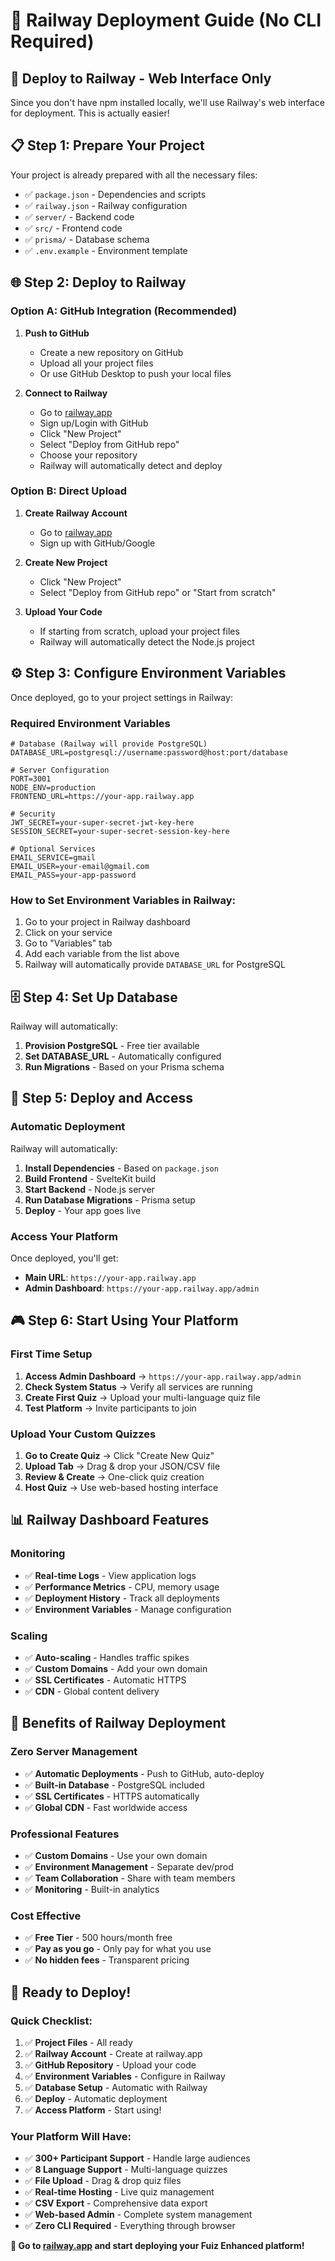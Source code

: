 # 🚀 Railway Deployment Guide (No CLI Required)

## 🎯 **Deploy to Railway - Web Interface Only**

Since you don't have npm installed locally, we'll use Railway's web interface for deployment. This is actually easier!

## 📋 **Step 1: Prepare Your Project**

Your project is already prepared with all the necessary files:
- ✅ `package.json` - Dependencies and scripts
- ✅ `railway.json` - Railway configuration
- ✅ `server/` - Backend code
- ✅ `src/` - Frontend code
- ✅ `prisma/` - Database schema
- ✅ `.env.example` - Environment template

## 🌐 **Step 2: Deploy to Railway**

### **Option A: GitHub Integration (Recommended)**

1. **Push to GitHub**
   - Create a new repository on GitHub
   - Upload all your project files
   - Or use GitHub Desktop to push your local files

2. **Connect to Railway**
   - Go to [railway.app](https://railway.app)
   - Sign up/Login with GitHub
   - Click "New Project"
   - Select "Deploy from GitHub repo"
   - Choose your repository
   - Railway will automatically detect and deploy

### **Option B: Direct Upload**

1. **Create Railway Account**
   - Go to [railway.app](https://railway.app)
   - Sign up with GitHub/Google

2. **Create New Project**
   - Click "New Project"
   - Select "Deploy from GitHub repo" or "Start from scratch"

3. **Upload Your Code**
   - If starting from scratch, upload your project files
   - Railway will automatically detect the Node.js project

## ⚙️ **Step 3: Configure Environment Variables**

Once deployed, go to your project settings in Railway:

### **Required Environment Variables**
```env
# Database (Railway will provide PostgreSQL)
DATABASE_URL=postgresql://username:password@host:port/database

# Server Configuration
PORT=3001
NODE_ENV=production
FRONTEND_URL=https://your-app.railway.app

# Security
JWT_SECRET=your-super-secret-jwt-key-here
SESSION_SECRET=your-super-secret-session-key-here

# Optional Services
EMAIL_SERVICE=gmail
EMAIL_USER=your-email@gmail.com
EMAIL_PASS=your-app-password
```

### **How to Set Environment Variables in Railway:**
1. Go to your project in Railway dashboard
2. Click on your service
3. Go to "Variables" tab
4. Add each variable from the list above
5. Railway will automatically provide `DATABASE_URL` for PostgreSQL

## 🗄️ **Step 4: Set Up Database**

Railway will automatically:
1. **Provision PostgreSQL** - Free tier available
2. **Set DATABASE_URL** - Automatically configured
3. **Run Migrations** - Based on your Prisma schema

## 🚀 **Step 5: Deploy and Access**

### **Automatic Deployment**
Railway will automatically:
1. **Install Dependencies** - Based on `package.json`
2. **Build Frontend** - SvelteKit build
3. **Start Backend** - Node.js server
4. **Run Database Migrations** - Prisma setup
5. **Deploy** - Your app goes live

### **Access Your Platform**
Once deployed, you'll get:
- **Main URL**: `https://your-app.railway.app`
- **Admin Dashboard**: `https://your-app.railway.app/admin`

## 🎮 **Step 6: Start Using Your Platform**

### **First Time Setup**
1. **Access Admin Dashboard** → `https://your-app.railway.app/admin`
2. **Check System Status** → Verify all services are running
3. **Create First Quiz** → Upload your multi-language quiz file
4. **Test Platform** → Invite participants to join

### **Upload Your Custom Quizzes**
1. **Go to Create Quiz** → Click "Create New Quiz"
2. **Upload Tab** → Drag & drop your JSON/CSV file
3. **Review & Create** → One-click quiz creation
4. **Host Quiz** → Use web-based hosting interface

## 📊 **Railway Dashboard Features**

### **Monitoring**
- ✅ **Real-time Logs** - View application logs
- ✅ **Performance Metrics** - CPU, memory usage
- ✅ **Deployment History** - Track all deployments
- ✅ **Environment Variables** - Manage configuration

### **Scaling**
- ✅ **Auto-scaling** - Handles traffic spikes
- ✅ **Custom Domains** - Add your own domain
- ✅ **SSL Certificates** - Automatic HTTPS
- ✅ **CDN** - Global content delivery

## 🎉 **Benefits of Railway Deployment**

### **Zero Server Management**
- ✅ **Automatic Deployments** - Push to GitHub, auto-deploy
- ✅ **Built-in Database** - PostgreSQL included
- ✅ **SSL Certificates** - HTTPS automatically
- ✅ **Global CDN** - Fast worldwide access

### **Professional Features**
- ✅ **Custom Domains** - Use your own domain
- ✅ **Environment Management** - Separate dev/prod
- ✅ **Team Collaboration** - Share with team members
- ✅ **Monitoring** - Built-in analytics

### **Cost Effective**
- ✅ **Free Tier** - 500 hours/month free
- ✅ **Pay as you go** - Only pay for what you use
- ✅ **No hidden fees** - Transparent pricing

## 🚀 **Ready to Deploy!**

### **Quick Checklist:**
1. ✅ **Project Files** - All ready
2. ✅ **Railway Account** - Create at railway.app
3. ✅ **GitHub Repository** - Upload your code
4. ✅ **Environment Variables** - Configure in Railway
5. ✅ **Database Setup** - Automatic with Railway
6. ✅ **Deploy** - Automatic deployment
7. ✅ **Access Platform** - Start using!

### **Your Platform Will Have:**
- ✅ **300+ Participant Support** - Handle large audiences
- ✅ **8 Language Support** - Multi-language quizzes
- ✅ **File Upload** - Drag & drop quiz files
- ✅ **Real-time Hosting** - Live quiz management
- ✅ **CSV Export** - Comprehensive data export
- ✅ **Web-based Admin** - Complete system management
- ✅ **Zero CLI Required** - Everything through browser

**🎯 Go to [railway.app](https://railway.app) and start deploying your Fuiz Enhanced platform!**

